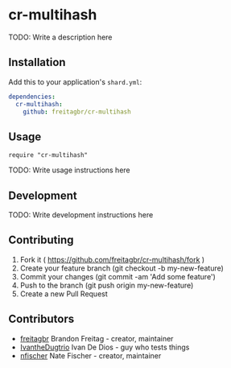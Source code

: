 # cr-multihash

TODO: Write a description here

## Installation

Add this to your application's `shard.yml`:

```yaml
dependencies:
  cr-multihash:
    github: freitagbr/cr-multihash
```

## Usage

```crystal
require "cr-multihash"
```

TODO: Write usage instructions here

## Development

TODO: Write development instructions here

## Contributing

1. Fork it ( https://github.com/freitagbr/cr-multihash/fork )
2. Create your feature branch (git checkout -b my-new-feature)
3. Commit your changes (git commit -am 'Add some feature')
4. Push to the branch (git push origin my-new-feature)
5. Create a new Pull Request

## Contributors

- [freitagbr](https://github.com/freitagbr) Brandon Freitag - creator, maintainer
- [IvantheDugtrio](https://github.com/IvantheDugtrio) Ivan De Dios - guy who tests things
- [nfischer](https://github.com/nfischer) Nate Fischer - creator, maintainer

